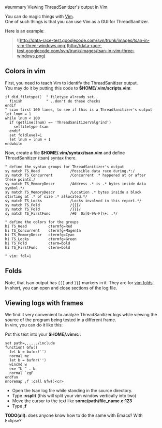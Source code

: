 ﻿#summary Viewing ThreadSanitizer's output in Vim

You can do magic things with [Vim](http://vim.org).<br />
One of such things is that you can use Vim as a GUI for ThreadSanitizer.

Here is an example:
> ![http://data-race-test.googlecode.com/svn/trunk/images/tsan-in-vim-three-windows.png](http://data-race-test.googlecode.com/svn/trunk/images/tsan-in-vim-three-windows.png)


## Colors in vim ##
First, you need to teach Vim to identify the ThreadSanitizer output.<br />
You may do it by putting this code to **$HOME/.vim/scripts.vim**:
```
if did_filetype()  " filetype already set..
  finish           " ..don't do these checks
endif
" scan first 100 lines, to see if this is a ThreadSanitizer's output
let lnum = 1
while lnum < 100
  if (getline(lnum) =~ 'ThreadSanitizerValgrind')
    setfiletype tsan
  endif
  set foldlevel=1
  let lnum = lnum + 1
endwhile
```

Now, create a file **$HOME/.vim/syntax/tsan.vim** and define ThreadSanitizer (tsan) syntax there.
```
" define the syntax groups for ThreadSanitizer's output
sy match TS_Head              /Possible data race during.*:/
sy match TS_Concurrent        /Concurrent .* happened at or after these points:/
sy match TS_MemoryDescr       /Address .* is .* bytes inside data symbol.*/
sy match TS_MemoryDescr       /Location .* bytes inside a block starting at .* of size .* allocated.*/
sy match TS_Locks             /Locks involved in this report.*/
sy match TS_Fold              /{{{/
sy match TS_Fold              /}}}/
sy match TS_FirstFunc         /#0  0x[0-9A-F]\+: .*/

" define the colors for the groups
hi TS_Head          ctermfg=Red
hi TS_Concurrent    ctermfg=Magenta
hi TS_MemoryDescr   ctermfg=Cyan
hi TS_Locks         ctermfg=Green
hi TS_Fold          cterm=bold
hi TS_FirstFunc     cterm=bold

" vim: fdl=1
```

## Folds ##
Note, that tsan output has `{{{` and `}}}` markers in it. They are for [vim folds](http://www.vim.org/htmldoc/fold.html).<br />
In short, you can open and close sections of the log file.

## Viewing logs with frames ##
We find it very convenient to analyze ThreadSanitizer logs while viewing the source of the program being tested in a different frame.<br />
In vim, you can do it like this:

Put this text into your **$HOME/.vimrc** :
```
set path=,,.,../include
function! Gfw()
  let b = bufnr('')
  normal mz
  let b = bufnr('')
  wincmd w
  exe "b " . b
  normal `zgF
endfun
nnoremap ;f :call Gfw()<cr>
```

  * Open the tsan log file while standing in the source directory.
  * Type **:vsplit** (this will split your vim window vertically into two)
  * Move the cursor to the text like **some/path/file\_name.c:123**
  * Type **;f**

**TODO(all):** does anyone know how to do the same with Emacs? With Eclipse?